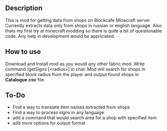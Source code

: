 ## Description
This is mod for getting data from shops on Blockcafe Minecraft server.
Currently extracts data only from shops in russian or english language.
Also thats my first try at minecraft modding so there is quite a bit of questionable code. Any help in development would be appriciated.
## How to use
Download and install mod as you would any other fabric mod. Write command /getSigns \[\<radius\>\] in chat. Mod will search for shops in specified block radius from the player and output found shops in **Catalogue.csv** file.
## To-Do
- Find a way to translate item names extracted from shops
- Find a way to process signs in any language
- add a command that would search area for a shop with specified item
- add more options for output format

